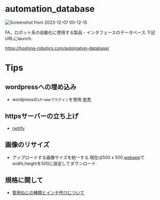 # automation_database

![Screenshot from 2023-12-07 00-12-15](https://github.com/hoshianaaa/automation_database/assets/40942409/552eac81-0328-4e0b-889f-7ee9759475e2)

FA，ロボット系の自動化に使用する製品・インタフェースのデータベース.下記URLにlaunch.  

https://hoshina-robotics.com/automation-database/


# Tips 

## wordpressへの埋め込み

- wordpressの`iFrameプラグイン`を使用.[参考](https://kinsta.com/jp/blog/wordpress-iframe/)

## httpsサーバーの立ち上げ

- [netlify](https://www.netlify.com/)

## 画像のリサイズ

- アップロードする画像サイズを統一する.現在は500 x 500.[webapp](https://fengyuanchen.github.io/compressorjs/ )でwidht,heightを500に設定してダウンロード.
 

## 規格に関して

- [管用ねじの種類とインチ呼びについて](https://www.monotaro.com/note/productinfo/kanyoneji/)
